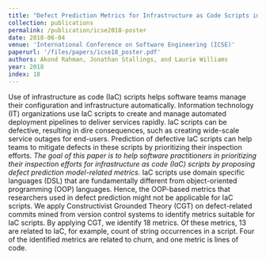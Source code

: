 ```yaml
---
title: "Defect Prediction Metrics for Infrastructure as Code Scripts in DevOps"
collection: publications
permalink: /publication/icse2018-poster
date: 2018-06-04
venue: 'International Conference on Software Engineering (ICSE)'
paperurl: '/files/papers/icse18_poster.pdf'
authors: Akond Rahman, Jonathan Stallings, and Laurie Williams
year: 2018
index: 18
--- 
```

Use of infrastructure as code (IaC) scripts helps software teams manage their configuration and infrastructure automatically. Information technology (IT) organizations use IaC scripts to create and manage automated deployment pipelines to deliver services rapidly. IaC scripts can be defective, resulting in dire consequences, such as creating wide-scale service outages for end-users. Prediction of defective IaC scripts can help teams to mitigate defects in these scripts by prioritizing their inspection efforts. *The goal of this paper is to help software practitioners in prioritizing their inspection efforts for infrastructure as code (IaC) scripts by proposing defect prediction model-related metrics.* IaC scripts use domain specific languages (DSL) that are fundamentally different from object-oriented programming (OOP) languages. Hence, the OOP-based metrics that researchers used in defect prediction might not be applicable for IaC scripts. We apply Constructivist Grounded Theory (CGT) on defect-related commits mined from version control systems to identify metrics suitable for IaC scripts. By applying CGT, we identify 18 metrics. Of these metrics, 13 are related to IaC, for example, count of string occurrences in a script. Four of the identified metrics are related to churn, and one metric is lines of code.  